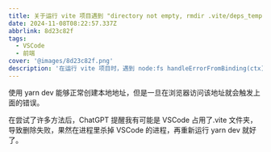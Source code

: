 ```yaml
---
title: 关于运行 vite 项目遇到 "directory not empty, rmdir .vite/deps_temp" 的报错
date: 2024-11-08T08:22:57.337Z
abbrlink: 8d23c82f
tags:
  - VSCode
  - 前端
cover: '@images/8d23c82f.png'
description: '在运行 vite 项目时，遇到 node:fs handleErrorFromBinding(ctx),ENOTEMPTY: directory not empty, rmdir .vite/deps_temp的报错，该如何解决？'
---
```


使用 yarn dev 能够正常创建本地地址，但是一旦在浏览器访问该地址就会触发上面的错误。

在尝试了许多方法后，ChatGPT 提醒我有可能是 VSCode 占用了.vite 文件夹，导致删除失败，果然在进程里杀掉 VSCode 的进程，再重新运行 yarn dev 就好了。
